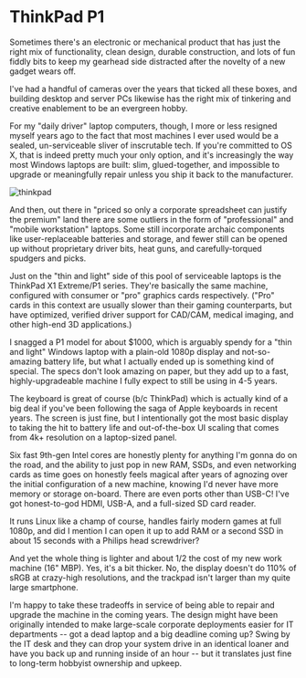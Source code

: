 # ThinkPad P1

Sometimes there's an electronic or mechanical product that has just the right mix of functionality, clean design, durable construction, and lots of fun fiddly bits to keep my gearhead side distracted after the novelty of a new gadget wears off.

I've had a handful of cameras over the years that ticked all these boxes, and building desktop and server PCs likewise has the right mix of tinkering and creative enablement to be an evergreen hobby.

For my "daily driver" laptop computers, though, I more or less resigned myself years ago to the fact that most machines I ever used would be a sealed, un-serviceable sliver of inscrutable tech. If you're committed to OS X, that is indeed pretty much your only option, and it's increasingly the way most Windows laptops are built: slim, glued-together, and impossible to upgrade or meaningfully repair unless you ship it back to the manufacturer.

![thinkpad](/images/thinkpad.jpg)

And then, out there in "priced so only a corporate spreadsheet can justify the premium" land there are some outliers in the form of "professional" and "mobile workstation" laptops. Some still incorporate archaic components like user-replaceable batteries and storage, and fewer still can be opened up without proprietary driver bits, heat guns, and carefully-torqued spudgers and picks.

Just on the "thin and light" side of this pool of serviceable laptops is the ThinkPad X1 Extreme/P1 series. They're basically the same machine, configured with consumer or "pro" graphics cards respectively. ("Pro" cards in this context are usually slower than their gaming counterparts, but have optimized, verified driver support for CAD/CAM, medical imaging, and other high-end 3D applications.)

I snagged a P1 model for about $1000, which is arguably spendy for a "thin and light" Windows laptop with a plain-old 1080p display and not-so-amazing battery life, but what I actually ended up is something kind of special. The specs don't look amazing on paper, but they add up to a fast, highly-upgradeable machine I fully expect to still be using in 4-5 years.

The keyboard is great of course (b/c ThinkPad) which is actually kind of a big deal if you've been following the saga of Apple keyboards in recent years. The screen is just fine, but I intentionally got the most basic display to taking the hit to battery life and out-of-the-box UI scaling that comes from 4k+ resolution on a laptop-sized panel.

Six fast 9th-gen Intel cores are honestly plenty for anything I'm gonna do on the road, and the ability to just pop in new RAM, SSDs, and even networking cards as time goes on honestly feels magical after years of agnozing over the initial configuration of a new machine, knowing I'd never have more memory or storage on-board. There are even ports other than USB-C! I've got honest-to-god HDMI, USB-A, and a full-sized SD card reader.

It runs Linux like a champ of course, handles fairly modern games at full 1080p, and did I mention I can open it up to add RAM or a second SSD in about 15 seconds with a Philips head screwdriver?

And yet the whole thing is lighter and about 1/2 the cost of my new work machine (16" MBP). Yes, it's a bit thicker. No, the display doesn't do 110% of sRGB at crazy-high resolutions, and the trackpad isn't larger than my quite large smartphone.

I'm happy to take these tradeoffs in service of being able to repair and upgrade the machine in the coming years. The design might have been originally intended to make large-scale corporate deployments easier for IT departments -- got a dead laptop and a big deadline coming up? Swing by the IT desk and they can drop your system drive in an identical loaner and have you back up and running inside of an hour -- but it translates just fine to long-term hobbyist ownership and upkeep.